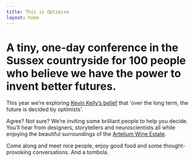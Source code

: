 ```yaml
---
title: This is Optimism
layout: home
---
```


# A tiny, one-day conference in the Sussex countryside for 100 people who believe we have the power to invent better futures.

This year we’re exploring [Kevin Kelly’s belief](https://x.com/kevin2kelly/status/459723553642778624?lang=en-GB) that 'over the long term, the future is decided by optimists'.

Agree? Not sure? We’re inviting some brilliant people to help you decide. You’ll hear from designers, storytellers and neuroscientists all while enjoying the beautiful surroundings of the [Artelium Wine Estate](https://www.artelium.com/). 

Come along and meet nice people, enjoy good food and some thought-provoking conversations. And a tombola.

